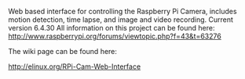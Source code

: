 Web based interface for controlling the Raspberry Pi Camera, includes motion detection, time lapse, and image and video recording.
Current version 6.4.30
All information on this project can be found here: http://www.raspberrypi.org/forums/viewtopic.php?f=43&t=63276

The wiki page can be found here:

http://elinux.org/RPi-Cam-Web-Interface

